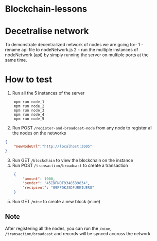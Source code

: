 # Blockchain-lessons


# Decetralise network
To demonstrate decentralized network of nodes we are going to:-
1 - rename api file to nodeNetwork.js
2 - run the multiple instances of nodeNetwork (api) by simply running the server on multiple ports at the same time.


# How to test 

1. Run all the 5 instances of the server
```
    npm run node_1
    npm run node_2
    npm run node_3
    npm run node_4
    npm run node_5
```
2. Run POST `/register-and-broadcast-node` from any node to register all the nodes on the networks
```JSON
{
    "newNodeUrl":"http://localhost:3005"
}
```
3. Run GET `/blockchain` to view the blockchain on the instance
4. Run POST `/transaction/broadcast` to create a transaction 
```JSON
    {
        "amount": 1000,
        "sender": "45IDFNDF9348539834",
        "recipient": "09PFDKJSDFUREIUERO"
    }
```
5. Run GET `/mine` to create a new block (mine)

## Note
After registering all the nodes, you can run the `/mine`, `/transaction/broadcast` and records will be synced accross the network